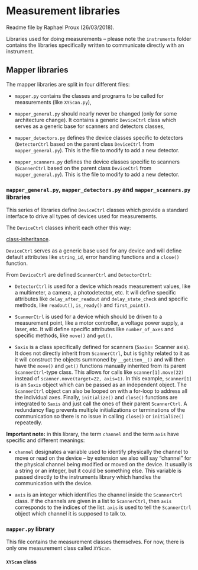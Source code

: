 
# Measurement libraries

Readme file by Raphael Proux (26/03/2018).

Libraries used for doing measurements – please note the `instruments` folder contains the libraries specifically written to communicate directly with an instrument.


## Mapper libraries

The mapper libraries are split in four different files:

* `mapper.py` contains the classes and programs to be called for measurements (like `XYScan.py`),

* `mapper_general.py` should nearly never be changed (only for some architecture change). It contains a generic `DeviceCtrl` class which serves as a generic base for scanners and detectors classes,

* `mapper_detectors.py` defines the device classes specific to detectors (`DetectorCtrl` based on the parent class `DeviceCtrl` from `mapper_general.py`). This is the file to modify to add a new detector.

* `mapper_scanners.py` defines the device classes specific to scanners (`ScannerCtrl` based on the parent class `DeviceCtrl` from `mapper_general.py`). This is the file to modify to add a new detector. 

### `mapper_general.py`, `mapper_detectors.py` and `mapper_scanners.py` libraries

This series of libraries define `DeviceCtrl` classes which provide a standard interface to drive all types of devices used for measurements.

The `DeviceCtrl` classes inherit each other this way:

[class-inheritance](doc-figs/class-inheritance.png?raw=true "Class inheritance from DeviceCtrl").

`DeviceCtrl` serves as a generic base used for any device and will define default attributes like `string_id`, error handling functions and a `close()` function.

From `DeviceCtrl` are defined `ScannerCtrl` and `DetectorCtrl`:

* `DetectorCtrl` is used for a device which reads measurement values, like a multimeter, a camera, a photodetector, etc. It will define specific attributes like `delay_after_readout` and `delay_state_check` and specific methods, like `readout()`, `is_ready()` and `first_point()`.

* `ScannerCtrl` is used for a device which should be driven to a measurement point, like a motor controller, a voltage power supply, a laser, etc. It will define specific attributes like `number_of_axes` and specific methods, like `move()` and `get()`.

* `Saxis` is a class specifically defined for scanners (`Saxis`= Scanner axis). It does not directly inherit from `ScannerCtrl`, but is tighlty related to it as it will construct the objects summoned by `__getitem__()` and will then have the `move()` and `get()` functions manually inherited from its parent `ScannerCtrl`-type class. This allows for calls like `scanner[1].move(22)` instead of `scanner.move(target=22, axis=1)`. In this example, `scanner[1]` is an `Saxis` object which can be passed as an independent object. The `ScannerCtrl` object can also be looped on with a for-loop to address all the individual axes. Finally, `initialize()` and `close()` functions are integrated to `Saxis` and just call the ones of their parent `ScannerCtrl`. A redundancy flag prevents multiple initializations or terminations of the communication so there is no issue in calling `close()` or `initialize()` repeatedly.

__Important note:__ in this library, the term `channel` and the term `axis` have specific and different meanings:

* `channel` designates a variable used to identify physically the channel to move or read on the device – by extension we also will say “channel” for the physical channel being modified or moved on the device. It usually is a string or an integer, but it could be something else. This variable is passed directly to the instruments library which handles the communication with the device.

* `axis` is an integer which identifies the channel inside the `ScannerCtrl` class. If the channels are given in a list to `ScannerCtrl`, then `axis` corresponds to the indices of the list. `axis` is used to tell the `ScannerCtrl` object which channel it is supposed to talk to.


### `mapper.py` library

This file contains the measurement classes themselves. For now, there is only one measurement class called `XYScan`.

#### `XYScan` class